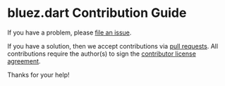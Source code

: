# bluez.dart Contribution Guide

If you have a problem, please [file an issue](https://github.com/canonical/bluez.dart/issues/new).

If you have a solution, then we accept contributions via [pull requests](https://github.com/canonical/bluez.dart/pulls).
All contributions require the author(s) to sign the [contributor license agreement](http://www.ubuntu.com/legal/contributors/).

Thanks for your help!
